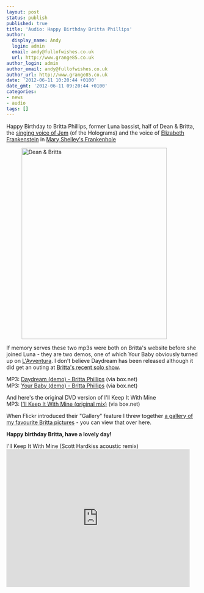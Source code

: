 ```yaml
---
layout: post
status: publish
published: true
title: 'Audio: Happy Birthday Britta Phillips'
author:
  display_name: Andy
  login: admin
  email: andy@fullofwishes.co.uk
  url: http://www.grange85.co.uk
author_login: admin
author_email: andy@fullofwishes.co.uk
author_url: http://www.grange85.co.uk
date: '2012-06-11 10:20:44 +0100'
date_gmt: '2012-06-11 09:20:44 +0100'
categories:
- news
- audio
tags: []
---
```

<p>Happy Birthday to Britta Phillips, former Luna bassist, half of Dean & Britta, the <a href="http://www.youtube.com/watch?v=FlGFznUhrx0">singing voice of Jem</a> (of the Holograms) and the voice of <a href="http://www.youtube.com/watch?v=UYhIZqzA-CU">Elizabeth Frankenstein</a> in <a href="http://en.wikipedia.org/wiki/Mary_Shelley%27s_Frankenhole">Mary Shelley's Frankenhole</a><br />
<figure class="caption aligncenter"><a href="http://www.flickr.com/photos/joniraundegi/536027137/" title="Dean &amp;Britta by Jon Iraundegi (aterpeirun), on Flickr"><img src="http://farm1.staticflickr.com/201/536027137_455fd66754.jpg" width="380" height="500" alt="Dean &amp; Britta"></a><figcaption class="caption-text"></figcaption></figure></p>
<p>If memory serves these two mp3s were both on Britta's website before she joined Luna - they are two demos, one of which Your Baby obviously turned up on <a href="/database/release/lavventura/">L'Avventura</a>. I don't believe Daydream has been released although it did get an outing at <a href="http://rateyourmusic.com/release/unauth/britta_philips/britta_phillips_with_pete_donnelly__live_at_milkboy_/">Britta's recent solo show</a>.</p>
<p>MP3: <a href="https://www.box.com/s/68ab7c30ca84f765a8ec">Daydream (demo) - Britta Phillips</a> (via box.net)<br />
MP3: <a href="https://www.box.com/s/d433f502b61b45501372">Your Baby (demo) - Britta Phillips</a> (via box.net)</p>
<p>And here's the original DVD version of I'll Keep It With Mine<br />
MP3: <a href="https://www.box.com/shared/p8dmvbhldc">I'll Keep It With Mine (original mix)</a> (via box.net)</p>
<p>When Flickr introduced their "Gallery" feature I threw together <a href="http://www.flickr.com/photos/grange85/galleries/72157622398131100/with/2965096050/lightbox/">a gallery of my favourite Britta pictures</a> - you can view that over here.</p>
<p><strong>Happy birthday Britta, have a lovely day!</strong></p>
<p>I'll Keep It With Mine (Scott Hardkiss acoustic remix)<br />
<iframe class="aligncenter" width="480" height="360" src="http://www.youtube.com/embed/RTsAB3PAE5Q" frameborder="0" allowfullscreen></iframe></p>
